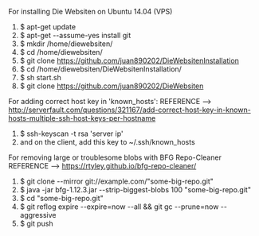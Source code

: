 For installing Die Websiten on Ubuntu 14.04 (VPS)

1. $ apt-get update
2. $ apt-get --assume-yes install git
3. $ mkdir /home/diewebsiten/
4. $ cd /home/diewebsiten/
5. $ git clone https://github.com/juan890202/DieWebsitenInstallation
6. $ cd /home/diewebsiten/DieWebsitenInstallation/
7. $ sh start.sh
8. $ git clone https://github.com/juan890202/DieWebsiten



For adding correct host key in 'known_hosts':
REFERENCE --> http://serverfault.com/questions/321167/add-correct-host-key-in-known-hosts-multiple-ssh-host-keys-per-hostname

1. $ ssh-keyscan -t rsa 'server ip'
2. and on the client, add this key to ~/.ssh/known_hosts



For removing large or troublesome blobs with BFG Repo-Cleaner
REFERENCE --> https://rtyley.github.io/bfg-repo-cleaner/

1. $ git clone --mirror git://example.com/"some-big-repo.git"
2. $ java -jar bfg-1.12.3.jar --strip-biggest-blobs 100 "some-big-repo.git"
3. $ cd "some-big-repo.git"
4. $ git reflog expire --expire=now --all && git gc --prune=now --aggressive
5. $ git push